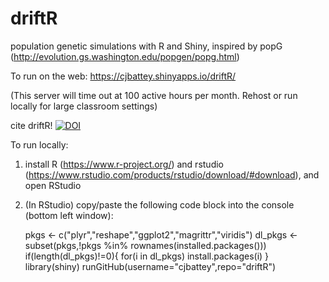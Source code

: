 # driftR
population genetic simulations with R and Shiny, inspired by popG (http://evolution.gs.washington.edu/popgen/popg.html)

To run on the web: 
https://cjbattey.shinyapps.io/driftR/

(This server will time out at 100 active hours per month. Rehost or run locally for large classroom settings)

cite driftR! <a href="https://zenodo.org/badge/latestdoi/74150401"><img src="https://zenodo.org/badge/74150401.svg" alt="DOI"></a>

To run locally: 

1. install R (https://www.r-project.org/) and rstudio (https://www.rstudio.com/products/rstudio/download/#download), and open RStudio

2. (In RStudio) copy/paste the following code block into the console (bottom left window): 

    pkgs <- c("plyr","reshape","ggplot2","magrittr","viridis")
    dl_pkgs <- subset(pkgs,!pkgs %in% rownames(installed.packages()))
    if(length(dl_pkgs)!=0){
      for(i in dl_pkgs) install.packages(i)
    }
    library(shiny)
    runGitHub(username="cjbattey",repo="driftR")

